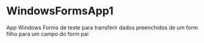 # WindowsFormsApp1
App Windows Forms de teste para transferir dados preenchidos de um form filho para um campo do form pai
